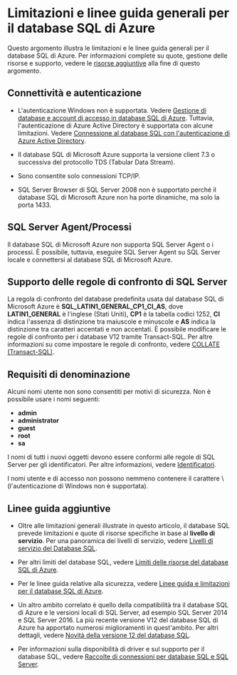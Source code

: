 <properties
   pageTitle="Limitazioni e linee guida generali per il database SQL di Azure"
   description="Questa pagina descrive alcune limitazioni generali per il database SQL di Azure, oltre agli ambiti dell'interoperabilità e del supporto."
   services="sql-database"
   documentationCenter="na"
   authors="carlrabeler"
   manager="jhubbard"
   editor="monicar" />
<tags
   ms.service="sql-database"
   ms.devlang="na"
   ms.topic="article"
   ms.tgt_pltfrm="na"
   ms.workload="data-management"
   ms.date="04/11/2016"
   ms.author="carlrab" />

# Limitazioni e linee guida generali per il database SQL di Azure

Questo argomento illustra le limitazioni e le linee guida generali per il database SQL di Azure. Per informazioni complete su quote, gestione delle risorse e supporto, vedere le [risorse aggiuntive](#additional-guidelines) alla fine di questo argomento.

## Connettività e autenticazione

  - L'autenticazione Windows non è supportata. Vedere [Gestione di database e account di accesso in database SQL di Azure](sql-database-manage-logins.md). Tuttavia, l'autenticazione di Azure Active Directory è supportata con alcune limitazioni. Vedere [Connessione al database SQL con l'autenticazione di Azure Active Directory](sql-database-aad-authentication.md).

  - Il database SQL di Microsoft Azure supporta la versione client 7.3 o successiva del protocollo TDS (Tabular Data Stream).

  - Sono consentite solo connessioni TCP/IP.

  - SQL Server Browser di SQL Server 2008 non è supportato perché il database SQL di Microsoft Azure non ha porte dinamiche, ma solo la porta 1433.

## SQL Server Agent/Processi

Il database SQL di Microsoft Azure non supporta SQL Server Agent o i processi. È possibile, tuttavia, eseguire SQL Server Agent su SQL Server locale e connettersi al database SQL di Microsoft Azure.

## Supporto delle regole di confronto di SQL Server

La regola di confronto del database predefinita usata dal database SQL di Microsoft Azure è **SQL\_LATIN1\_GENERAL\_CP1\_CI\_AS**, dove **LATIN1\_GENERAL** è l'inglese (Stati Uniti), **CP1** è la tabella codici 1252, **CI** indica l'assenza di distinzione tra maiuscole e minuscole e **AS** indica la distinzione tra caratteri accentati e non accentati. È possibile modificare le regole di confronto per i database V12 tramite Transact-SQL. Per altre informazioni su come impostare le regole di confronto, vedere [COLLATE (Transact-SQL)](https://msdn.microsoft.com/library/ms184391.aspx).

## Requisiti di denominazione

Alcuni nomi utente non sono consentiti per motivi di sicurezza. Non è possibile usare i nomi seguenti:

 - **admin**
 - **administrator**
 - **guest**
 - **root**
 - **sa**

I nomi di tutti i nuovi oggetti devono essere conformi alle regole di SQL Server per gli identificatori. Per altre informazioni, vedere [Identificatori](https://msdn.microsoft.com/library/ms175874.aspx).

I nomi utente e di accesso non possono nemmeno contenere il carattere \\ (l'autenticazione di Windows non è supportata).

## Linee guida aggiuntive

- Oltre alle limitazioni generali illustrate in questo articolo, il database SQL prevede limitazioni e quote di risorse specifiche in base al **livello di servizio**. Per una panoramica dei livelli di servizio, vedere [Livelli di servizio del Database SQL](sql-database-service-tiers.md).

- Per altri limiti del database SQL, vedere [Limiti delle risorse del database SQL di Azure](sql-database-resource-limits.md).

- Per le linee guida relative alla sicurezza, vedere [Linee guida e limitazioni per il database SQL di Azure](sql-database-security-guidelines.md).

- Un altro ambito correlato è quello della compatibilità tra il database SQL di Azure e le versioni locali di SQL Server, ad esempio SQL Server 2014 e SQL Server 2016. La più recente versione V12 del database SQL di Azure ha apportato numerosi miglioramenti in quest'ambito. Per altri dettagli, vedere [Novità della versione 12 del database SQL](sql-database-v12-whats-new.md).

- Per informazioni sulla disponibilità di driver e sul supporto per il database SQL, vedere [Raccolte di connessioni per database SQL e SQL Server](sql-database-libraries.md).

<!---HONumber=AcomDC_0413_2016-->
